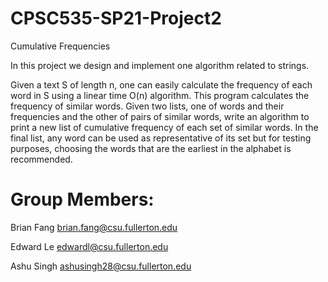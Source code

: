 # CPSC535-SP21-Project2
Cumulative Frequencies 

In this project we design and implement one algorithm related to strings.

Given a text S of length n, one can easily calculate the frequency of each word in S using a linear time O(n) algorithm. This program calculates the frequency of similar words. Given two lists, one of words and their frequencies and the other of pairs of similar words, write an algorithm to print a new list of cumulative frequency of each set of similar words. In the final list, any word can be used as representative of its set but for testing purposes, choosing the words that are the earliest in the alphabet is recommended.

# Group Members: 

Brian Fang     brian.fang@csu.fullerton.edu

Edward Le      edwardl@csu.fullerton.edu

Ashu Singh     ashusingh28@csu.fullerton.edu
